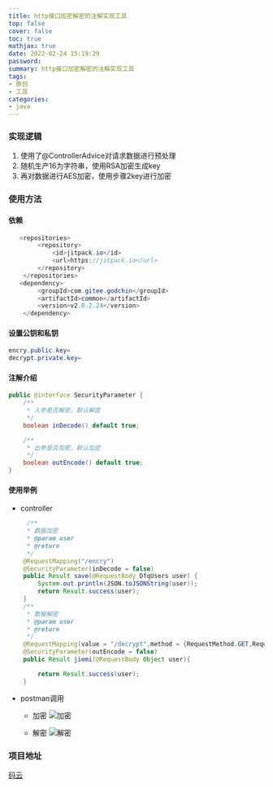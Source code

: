 ```yaml
---
title: http接口加密解密的注解实现工具
top: false
cover: false
toc: true
mathjax: true
date: 2022-02-24 15:19:29
password:
summary: http接口加密解密的注解实现工具
tags:
- 原创
- 工具
categories:
- java
---
```

### 实现逻辑
1. 使用了@ControllerAdvice对请求数据进行预处理
2. 随机生产16为字符串，使用RSA加密生成key
3. 再对数据进行AES加密，使用步骤2key进行加密
### 使用方法
#### 依赖

```java
   <repositories>
        <repository>
            <id>jitpack.io</id>
            <url>https://jitpack.io</url>
        </repository>
    </repositories>
   <dependency>
        <groupId>com.gitee.godchin</groupId>
        <artifactId>common</artifactId>
        <version>v2.0.2.24</version>
    </dependency>
```
#### 设置公钥和私钥

```java
encry.public.key=
decrypt.private.key=
```
#### 注解介绍

```java
public @interface SecurityParameter {
    /**
     * 入参是否解密，默认解密
     */
    boolean inDecode() default true;

    /**
     * 出参是否加密，默认加密
     */
    boolean outEncode() default true;
}
```
#### 使用举例

 - controller

```java
	 /**
     * 数据加密
     * @param user
     * @return
     */
    @RequestMapping("/encry")
    @SecurityParameter(inDecode = false)
    public Result save(@RequestBody DfqUsers user) {
        System.out.println(JSON.toJSONString(user));
        return Result.success(user);
    }
 	/**
     * 数据解密
     * @param user
     * @return
     */
    @RequestMapping(value = "/decrypt",method = {RequestMethod.GET,RequestMethod.POST})
    @SecurityParameter(outEncode = false)
    public Result jiemi(@RequestBody Object user){

        return Result.success(user);
    }
```

 - postman调用
 	
	 - 加密
	 ![加密](https://img-blog.csdnimg.cn/c874976a5e2143019d4463ee407572c4.png?x-oss-process=image/watermark,type_d3F5LXplbmhlaQ,shadow_50,text_Q1NETiBASVRkZnE=,size_20,color_FFFFFF,t_70,g_se,x_16)

	 - 解密
![解密](https://img-blog.csdnimg.cn/7bc761f75ed7431e9be6fc8785c519bb.png?x-oss-process=image/watermark,type_d3F5LXplbmhlaQ,shadow_50,text_Q1NETiBASVRkZnE=,size_20,color_FFFFFF,t_70,g_se,x_16)
### 项目地址
[码云](https://gitee.com/godchin/common)